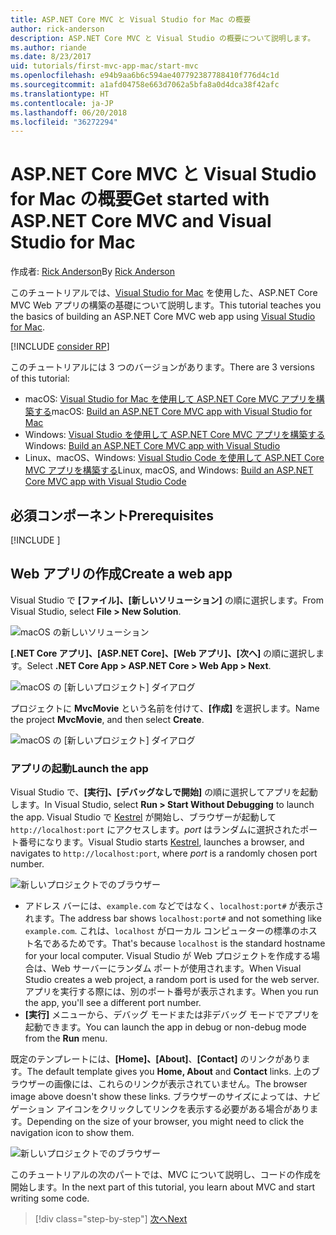 ```yaml
---
title: ASP.NET Core MVC と Visual Studio for Mac の概要
author: rick-anderson
description: ASP.NET Core MVC と Visual Studio の概要について説明します。
ms.author: riande
ms.date: 8/23/2017
uid: tutorials/first-mvc-app-mac/start-mvc
ms.openlocfilehash: e94b9aa6b6c594ae407792387788410f776d4c1d
ms.sourcegitcommit: a1afd04758e663d7062a5bfa8a0d4dca38f42afc
ms.translationtype: HT
ms.contentlocale: ja-JP
ms.lasthandoff: 06/20/2018
ms.locfileid: "36272294"
---
```

# <a name="get-started-with-aspnet-core-mvc-and-visual-studio-for-mac"></a><span data-ttu-id="c7c30-103">ASP.NET Core MVC と Visual Studio for Mac の概要</span><span class="sxs-lookup"><span data-stu-id="c7c30-103">Get started with ASP.NET Core MVC and Visual Studio for Mac</span></span>

<span data-ttu-id="c7c30-104">作成者: [Rick Anderson](https://twitter.com/RickAndMSFT)</span><span class="sxs-lookup"><span data-stu-id="c7c30-104">By [Rick Anderson](https://twitter.com/RickAndMSFT)</span></span>

<span data-ttu-id="c7c30-105">このチュートリアルでは、[Visual Studio for Mac](https://www.visualstudio.com/vs/visual-studio-mac/) を使用した、ASP.NET Core MVC Web アプリの構築の基礎について説明します。</span><span class="sxs-lookup"><span data-stu-id="c7c30-105">This tutorial teaches you the basics of building an ASP.NET Core MVC web app using [Visual Studio for Mac](https://www.visualstudio.com/vs/visual-studio-mac/).</span></span> 

[!INCLUDE [consider RP](../../includes/razor.md)]

<span data-ttu-id="c7c30-106">このチュートリアルには 3 つのバージョンがあります。</span><span class="sxs-lookup"><span data-stu-id="c7c30-106">There are 3 versions of this tutorial:</span></span>

* <span data-ttu-id="c7c30-107">macOS: [Visual Studio for Mac を使用して ASP.NET Core MVC アプリを構築する](xref:tutorials/first-mvc-app-mac/start-mvc)</span><span class="sxs-lookup"><span data-stu-id="c7c30-107">macOS: [Build an ASP.NET Core MVC app with Visual Studio for Mac](xref:tutorials/first-mvc-app-mac/start-mvc)</span></span>
* <span data-ttu-id="c7c30-108">Windows: [Visual Studio を使用して ASP.NET Core MVC アプリを構築する](xref:tutorials/first-mvc-app/start-mvc)</span><span class="sxs-lookup"><span data-stu-id="c7c30-108">Windows: [Build an ASP.NET Core MVC app with Visual Studio](xref:tutorials/first-mvc-app/start-mvc)</span></span>
* <span data-ttu-id="c7c30-109">Linux、macOS、Windows: [Visual Studio Code を使用して ASP.NET Core MVC アプリを構築する](xref:tutorials/first-mvc-app-xplat/start-mvc)</span><span class="sxs-lookup"><span data-stu-id="c7c30-109">Linux, macOS, and Windows: [Build an ASP.NET Core MVC app with Visual Studio Code](xref:tutorials/first-mvc-app-xplat/start-mvc)</span></span>

## <a name="prerequisites"></a><span data-ttu-id="c7c30-110">必須コンポーネント</span><span class="sxs-lookup"><span data-stu-id="c7c30-110">Prerequisites</span></span>

[!INCLUDE [](~/includes/net-core-prereqs-macos.md)]

## <a name="create-a-web-app"></a><span data-ttu-id="c7c30-111">Web アプリの作成</span><span class="sxs-lookup"><span data-stu-id="c7c30-111">Create a web app</span></span>

<span data-ttu-id="c7c30-112">Visual Studio で **[ファイル]、[新しいソリューション]** の順に選択します。</span><span class="sxs-lookup"><span data-stu-id="c7c30-112">From Visual Studio, select **File > New Solution**.</span></span>

![macOS の新しいソリューション](../first-web-api-mac/_static/sln.png)

<span data-ttu-id="c7c30-114">**[.NET Core アプリ]、[ASP.NET Core]、[Web アプリ]、[次へ]** の順に選択します。</span><span class="sxs-lookup"><span data-stu-id="c7c30-114">Select **.NET Core App >  ASP.NET Core > Web App > Next**.</span></span>

![macOS の [新しいプロジェクト] ダイアログ](start-mvc/1.png)

<span data-ttu-id="c7c30-116">プロジェクトに **MvcMovie** という名前を付けて、**[作成]** を選択します。</span><span class="sxs-lookup"><span data-stu-id="c7c30-116">Name the project **MvcMovie**, and then select **Create**.</span></span>

![macOS の [新しいプロジェクト] ダイアログ](start-mvc/2.png)

### <a name="launch-the-app"></a><span data-ttu-id="c7c30-118">アプリの起動</span><span class="sxs-lookup"><span data-stu-id="c7c30-118">Launch the app</span></span>

<span data-ttu-id="c7c30-119">Visual Studio で、**[実行]、[デバッグなしで開始]** の順に選択してアプリを起動します。</span><span class="sxs-lookup"><span data-stu-id="c7c30-119">In Visual Studio, select **Run > Start Without Debugging** to launch the app.</span></span> <span data-ttu-id="c7c30-120">Visual Studio で [Kestrel](xref:fundamentals/servers/index#kestrel) が開始し、ブラウザーが起動して `http://localhost:port` にアクセスします。*port* はランダムに選択されたポート番号になります。</span><span class="sxs-lookup"><span data-stu-id="c7c30-120">Visual Studio starts [Kestrel](xref:fundamentals/servers/index#kestrel), launches a browser, and navigates to `http://localhost:port`, where *port* is a randomly chosen port number.</span></span>

![新しいプロジェクトでのブラウザー](start-mvc/b1.png)

* <span data-ttu-id="c7c30-122">アドレス バーには、`example.com` などではなく、`localhost:port#` が表示されます。</span><span class="sxs-lookup"><span data-stu-id="c7c30-122">The address bar shows `localhost:port#` and not something like `example.com`.</span></span> <span data-ttu-id="c7c30-123">これは、`localhost` がローカル コンピューターの標準のホスト名であるためです。</span><span class="sxs-lookup"><span data-stu-id="c7c30-123">That's because `localhost` is the standard hostname for your local computer.</span></span> <span data-ttu-id="c7c30-124">Visual Studio が Web プロジェクトを作成する場合は、Web サーバーにランダム ポートが使用されます。</span><span class="sxs-lookup"><span data-stu-id="c7c30-124">When Visual Studio creates a web project, a random port is used for the web server.</span></span> <span data-ttu-id="c7c30-125">アプリを実行する際には、別のポート番号が表示されます。</span><span class="sxs-lookup"><span data-stu-id="c7c30-125">When you run the app, you'll see a different port number.</span></span>
* <span data-ttu-id="c7c30-126">**[実行]** メニューから、デバッグ モードまたは非デバッグ モードでアプリを起動できます。</span><span class="sxs-lookup"><span data-stu-id="c7c30-126">You can launch the app in debug or non-debug mode from the **Run** menu.</span></span>

<span data-ttu-id="c7c30-127">既定のテンプレートには、**[Home]、[About]**、**[Contact]** のリンクがあります。</span><span class="sxs-lookup"><span data-stu-id="c7c30-127">The default template gives you **Home, About** and **Contact** links.</span></span> <span data-ttu-id="c7c30-128">上のブラウザーの画像には、これらのリンクが表示されていません。</span><span class="sxs-lookup"><span data-stu-id="c7c30-128">The browser image above doesn't show these links.</span></span> <span data-ttu-id="c7c30-129">ブラウザーのサイズによっては、ナビゲーション アイコンをクリックしてリンクを表示する必要がある場合があります。</span><span class="sxs-lookup"><span data-stu-id="c7c30-129">Depending on the size of your browser, you might need to click the navigation icon to show them.</span></span>

![新しいプロジェクトでのブラウザー](start-mvc/b2.png)

<span data-ttu-id="c7c30-131">このチュートリアルの次のパートでは、MVC について説明し、コードの作成を開始します。</span><span class="sxs-lookup"><span data-stu-id="c7c30-131">In the next part of this tutorial, you learn about MVC and start writing some code.</span></span>

> [!div class="step-by-step"]
> [<span data-ttu-id="c7c30-132">次へ</span><span class="sxs-lookup"><span data-stu-id="c7c30-132">Next</span></span>](adding-controller.md)  
